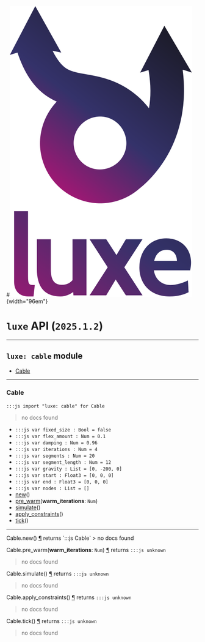 #![](../../../images/luxe-dark.svg){width="96em"}

# `luxe` API (`2025.1.2`)  


---

## `luxe: cable` module

- [Cable](#cable)   

---

### Cable
`:::js import "luxe: cable" for Cable`
> no docs found

- `:::js var fixed_size : Bool = false`
- `:::js var flex_amount : Num = 0.1`
- `:::js var damping : Num = 0.96`
- `:::js var iterations : Num = 4`
- `:::js var segments : Num = 20`
- `:::js var segment_length : Num = 12`
- `:::js var gravity : List = [0, -200, 0]`
- `:::js var start : Float3 = [0, 0, 0]`
- `:::js var end : Float3 = [0, 0, 0]`
- `:::js var nodes : List = []`
- [new](#Cable.new)()
- [pre_warm](#Cable.pre_warm)(**warm_iterations**: `Num`)
- [simulate](#Cable.simulate)()
- [apply_constraints](#Cable.apply_constraints)()
- [tick](#Cable.tick)()

<hr/>
<endpoint module="luxe: cable" class="Cable" signature="new()"></endpoint>
<signature id="Cable.new">Cable.new()
<a class="headerlink" href="#Cable.new" title="Permanent link">¶</a></signature>
<span class='api_ret'>returns</span> `:::js Cable`
> no docs found   

<endpoint module="luxe: cable" class="Cable" signature="pre_warm(warm_iterations : Num)"></endpoint>
<signature id="Cable.pre_warm">Cable.pre_warm(**warm_iterations**: `Num`)
<a class="headerlink" href="#Cable.pre_warm" title="Permanent link">¶</a></signature>
<span class='api_ret'>returns</span> `:::js unknown`
> no docs found   

<endpoint module="luxe: cable" class="Cable" signature="simulate()"></endpoint>
<signature id="Cable.simulate">Cable.simulate()
<a class="headerlink" href="#Cable.simulate" title="Permanent link">¶</a></signature>
<span class='api_ret'>returns</span> `:::js unknown`
> no docs found   

<endpoint module="luxe: cable" class="Cable" signature="apply_constraints()"></endpoint>
<signature id="Cable.apply_constraints">Cable.apply_constraints()
<a class="headerlink" href="#Cable.apply_constraints" title="Permanent link">¶</a></signature>
<span class='api_ret'>returns</span> `:::js unknown`
> no docs found   

<endpoint module="luxe: cable" class="Cable" signature="tick()"></endpoint>
<signature id="Cable.tick">Cable.tick()
<a class="headerlink" href="#Cable.tick" title="Permanent link">¶</a></signature>
<span class='api_ret'>returns</span> `:::js unknown`
> no docs found   

